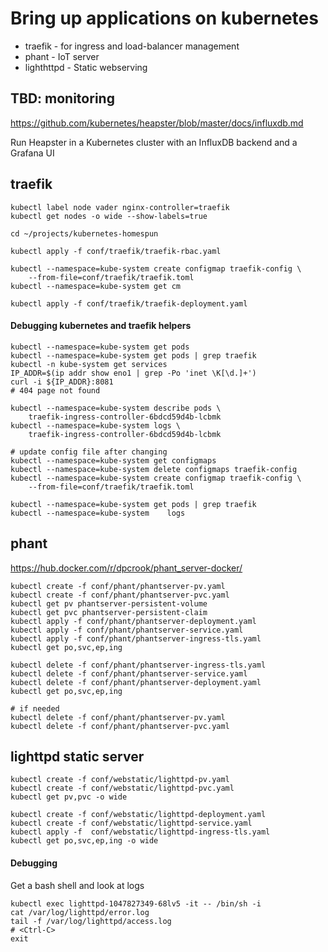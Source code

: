 
# Bring up applications on kubernetes

 - traefik - for ingress and load-balancer management
 - phant - IoT server
 - lighthttpd - Static webserving



## TBD: monitoring

https://github.com/kubernetes/heapster/blob/master/docs/influxdb.md

Run Heapster in a Kubernetes cluster with an InfluxDB backend and a Grafana UI


## traefik

```
kubectl label node vader nginx-controller=traefik
kubectl get nodes -o wide --show-labels=true

cd ~/projects/kubernetes-homespun

kubectl apply -f conf/traefik/traefik-rbac.yaml

kubectl --namespace=kube-system create configmap traefik-config \
    --from-file=conf/traefik/traefik.toml
kubectl --namespace=kube-system get cm

kubectl apply -f conf/traefik/traefik-deployment.yaml
```

#### Debugging kubernetes and traefik helpers

```
kubectl --namespace=kube-system get pods
kubectl --namespace=kube-system get pods | grep traefik
kubectl -n kube-system get services
IP_ADDR=$(ip addr show eno1 | grep -Po 'inet \K[\d.]+')
curl -i ${IP_ADDR}:8081
# 404 page not found

kubectl --namespace=kube-system describe pods \
    traefik-ingress-controller-6bdcd59d4b-lcbmk
kubectl --namespace=kube-system logs \
    traefik-ingress-controller-6bdcd59d4b-lcbmk

# update config file after changing
kubectl --namespace=kube-system get configmaps
kubectl --namespace=kube-system delete configmaps traefik-config
kubectl --namespace=kube-system create configmap traefik-config \
    --from-file=conf/traefik/traefik.toml

kubectl --namespace=kube-system get pods | grep traefik
kubectl --namespace=kube-system    logs
 ```


## phant

https://hub.docker.com/r/dpcrook/phant_server-docker/

```shell
kubectl create -f conf/phant/phantserver-pv.yaml
kubectl create -f conf/phant/phantserver-pvc.yaml
kubectl get pv phantserver-persistent-volume
kubectl get pvc phantserver-persistent-claim
kubectl apply -f conf/phant/phantserver-deployment.yaml
kubectl apply -f conf/phant/phantserver-service.yaml
kubectl apply -f conf/phant/phantserver-ingress-tls.yaml
kubectl get po,svc,ep,ing
```


```shell
kubectl delete -f conf/phant/phantserver-ingress-tls.yaml
kubectl delete -f conf/phant/phantserver-service.yaml
kubectl delete -f conf/phant/phantserver-deployment.yaml
kubectl get po,svc,ep,ing

# if needed
kubectl delete -f conf/phant/phantserver-pv.yaml
kubectl delete -f conf/phant/phantserver-pvc.yaml
```


## lighttpd static server

``` shell
kubectl create -f conf/webstatic/lighttpd-pv.yaml
kubectl create -f conf/webstatic/lighttpd-pvc.yaml
kubectl get pv,pvc -o wide

kubectl create -f conf/webstatic/lighttpd-deployment.yaml
kubectl create -f conf/webstatic/lighttpd-service.yaml
kubectl apply -f  conf/webstatic/lighttpd-ingress-tls.yaml
kubectl get po,svc,ep,ing -o wide
```

#### Debugging

Get a bash shell and look at logs

``` shell
kubectl exec lighttpd-1047827349-68lv5 -it -- /bin/sh -i
cat /var/log/lighttpd/error.log
tail -f /var/log/lighttpd/access.log
# <Ctrl-C>
exit
```
